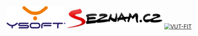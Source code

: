 [![YSOFT](/static/img/logos/ysoft.gif "YSOFT")](http://www.ysoft.cz/)
[![Seznam.cz](/static/img/logos/seznam.png "Seznam.cz")](http://seznam.cz)
[![VUT-FIT](/static/img/logos/vut.jpg "VUT-FIT")](http://www.fit.vutbr.cz/)
